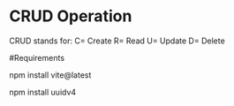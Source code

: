 # CRUD Operation

CRUD stands for:
C= Create
R= Read
U= Update
D= Delete


#Requirements

npm install vite@latest

npm install uuidv4
